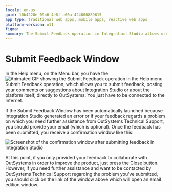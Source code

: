 ```yaml
---
locale: en-us
guid: 10b4220e-09b6-4e8f-a60a-424800889615
app_type: traditional web apps, mobile apps, reactive web apps
platform-version: o11
figma:
summary: The Submit Feedback operation in Integration Studio allows users to send comments or suggestions directly to OutSystems
---
```

# Submit Feedback Window

In the Help menu, on the Menu bar, you have the ![Animated GIF showing the Submit Feedback operation in the Help menu](images/submit-feedback.gif "Submit Feedback Operation") Submit Feedback operation, which allows you to submit feedback, posting your comments or suggestions about Integration Studio or about the platform itself, directly to OutSystems. You just have to be connected to the Internet.

If the Submit Feedback Window has been automatically launched because Integration Studio generated an error or if your feedback regards a problem on which you need further assistance from OutSystems Technical Support, you should provide your email (which is optional). Once the feedback has been submitted, you receive a confirmation window like this:

![Screenshot of the confirmation window after submitting feedback in Integration Studio](images/after-feedback.bmp "Feedback Confirmation Window")

At this point, if you only provided your feedback to collaborate with OutSystems in order to improve the product, just press the Close button. However, if you need further assistance and want to be contacted by OutSystems Technical Support regarding the problem you've submitted, you should click on the link of the window above which will open an email edition window. 